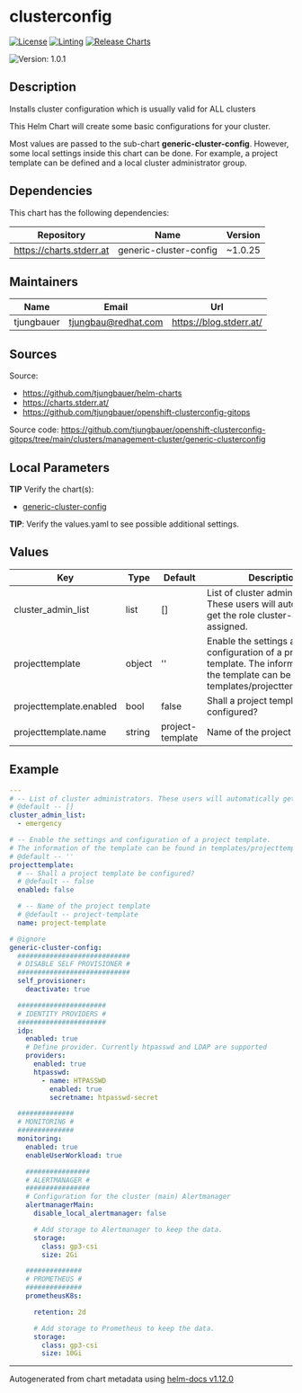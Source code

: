 

# clusterconfig

[![License](https://img.shields.io/badge/License-Apache_2.0-blue.svg)](https://opensource.org/licenses/Apache-2.0)
[![Linting](https://github.com/tjungbauer/openshift-clusterconfig-gitops/actions/workflows/linting.yml/badge.svg)](https://github.com/tjungbauer/openshift-clusterconfig-gitops/actions/workflows/linting.yml)
[![Release Charts](https://github.com/tjungbauer/helm-charts/actions/workflows/release.yml/badge.svg)](https://github.com/tjungbauer/helm-charts/actions/workflows/release.yml)

  ![Version: 1.0.1](https://img.shields.io/badge/Version-1.0.1-informational?style=flat-square)

 

  ## Description

  Installs cluster configuration which is usually valid for ALL clusters

This Helm Chart will create some basic configurations for your cluster.

Most values are passed to the sub-chart **generic-cluster-config**. However, some local settings inside this chart can be done.
For example, a project template can be defined and a local cluster administrator group.

## Dependencies

This chart has the following dependencies:

| Repository | Name | Version |
|------------|------|---------|
| https://charts.stderr.at | generic-cluster-config | ~1.0.25 |

## Maintainers

| Name | Email | Url |
| ---- | ------ | --- |
| tjungbauer | <tjungbau@redhat.com> | <https://blog.stderr.at/> |

## Sources
Source:
* <https://github.com/tjungbauer/helm-charts>
* <https://charts.stderr.at/>
* <https://github.com/tjungbauer/openshift-clusterconfig-gitops>

Source code: https://github.com/tjungbauer/openshift-clusterconfig-gitops/tree/main/clusters/management-cluster/generic-clusterconfig

## Local Parameters

**TIP** Verify the chart(s):
- [generic-cluster-config](https://github.com/tjungbauer/helm-charts/tree/main/charts/generic-cluster-config)

**TIP**: Verify the values.yaml to see possible additional settings.

## Values

| Key | Type | Default | Description |
|-----|------|---------|-------------|
| cluster_admin_list | list | [] | List of cluster administrators. These users will automatically get the role cluster-admin assigned. |
| projecttemplate | object | '' | Enable the settings and configuration of a project template. The information of the template can be found in templates/projecttempalte.yaml |
| projecttemplate.enabled | bool | false | Shall a project template be configured? |
| projecttemplate.name | string | project-template | Name of the project template |

## Example

```yaml
---
# -- List of cluster administrators. These users will automatically get the role cluster-admin assigned.
# @default -- []
cluster_admin_list:
  - emergency

# -- Enable the settings and configuration of a project template.
# The information of the template can be found in templates/projecttempalte.yaml
# @default -- ''
projecttemplate:
  # -- Shall a project template be configured?
  # @default -- false
  enabled: false

  # -- Name of the project template
  # @default -- project-template
  name: project-template

# @ignore
generic-cluster-config:
  ############################
  # DISABLE SELF PROVISIONER #
  ############################
  self_provisioner:
    deactivate: true

  ######################
  # IDENTITY PROVIDERS #
  ######################
  idp:
    enabled: true
    # Define provider. Currently htpasswd and LDAP are supported
    providers:
      enabled: true
      htpasswd:
        - name: HTPASSWD
          enabled: true
          secretname: htpasswd-secret

  ##############
  # MONITORING #
  ##############
  monitoring:
    enabled: true
    enableUserWorkload: true

    ################
    # ALERTMANAGER #
    ################
    # Configuration for the cluster (main) Alertmanager
    alertmanagerMain:
      disable_local_alertmanager: false

      # Add storage to Alertmanager to keep the data.
      storage:
        class: gp3-csi
        size: 2Gi

    ##############
    # PROMETHEUS #
    ##############
    prometheusK8s:

      retention: 2d

      # Add storage to Prometheus to keep the data.
      storage:
        class: gp3-csi
        size: 10Gi
```

----------------------------------------------
Autogenerated from chart metadata using [helm-docs v1.12.0](https://github.com/norwoodj/helm-docs/releases/v1.12.0)

